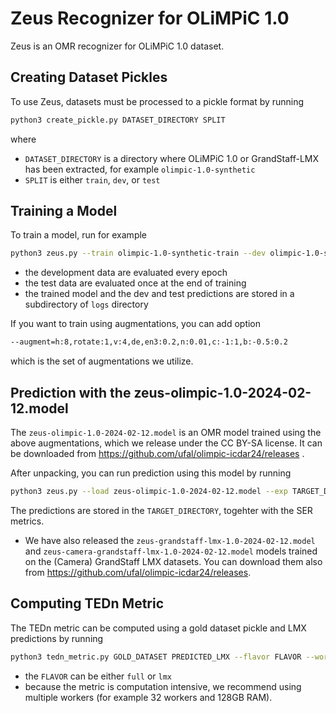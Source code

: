 Zeus Recognizer for OLiMPiC 1.0
===============================

Zeus is an OMR recognizer for OLiMPiC 1.0 dataset.

Creating Dataset Pickles
------------------------

To use Zeus, datasets must be processed to a pickle format by running
```sh
python3 create_pickle.py DATASET_DIRECTORY SPLIT
```
where
- `DATASET_DIRECTORY` is a directory where OLiMPiC 1.0 or GrandStaff-LMX has
  been extracted, for example `olimpic-1.0-synthetic`
- `SPLIT` is either `train`, `dev`, or `test`

Training a Model
----------------

To train a model, run for example
```sh
python3 zeus.py --train olimpic-1.0-synthetic-train --dev olimpic-1.0-synthetic-dev olimpic-1.0-scanned-dev --test olimpic-1.0-synthetic-test olimpic-1.0-scanned-test --epochs=200
```
- the development data are evaluated every epoch
- the test data are evaluated once at the end of training
- the trained model and the dev and test predictions are stored in
  a subdirectory of `logs` directory

If you want to train using augmentations, you can add option
```sh
--augment=h:8,rotate:1,v:4,de,en3:0.2,n:0.01,c:-1:1,b:-0.5:0.2
```
which is the set of augmentations we utilize.

Prediction with the zeus-olimpic-1.0-2024-02-12.model
-----------------------------------------------------

The `zeus-olimpic-1.0-2024-02-12.model` is an OMR model trained using the above
augmentations, which we release under the CC BY-SA license. It can be downloaded
from https://github.com/ufal/olimpic-icdar24/releases .

After unpacking, you can run prediction using this model by running
```sh
python3 zeus.py --load zeus-olimpic-1.0-2024-02-12.model --exp TARGET_DIRECTORY --test INPUT_DATASET_1 [INPUT_DATASET_2 ...]
```
The predictions are stored in the `TARGET_DIRECTORY`, togehter with the SER
metrics.

- We have also released the `zeus-grandstaff-lmx-1.0-2024-02-12.model` and
  `zeus-camera-grandstaff-lmx-1.0-2024-02-12.model` models trained on the
  (Camera) GrandStaff LMX datasets. You can download them also from
  https://github.com/ufal/olimpic-icdar24/releases.

Computing TEDn Metric
---------------------

The TEDn metric can be computed using a gold dataset pickle and LMX predictions
by running
```sh
python3 tedn_metric.py GOLD_DATASET PREDICTED_LMX --flavor FLAVOR --workers WORKERS
```
- the `FLAVOR` can be either `full` or `lmx`
- because the metric is computation intensive, we recommend using multiple
  workers (for example 32 workers and 128GB RAM).
